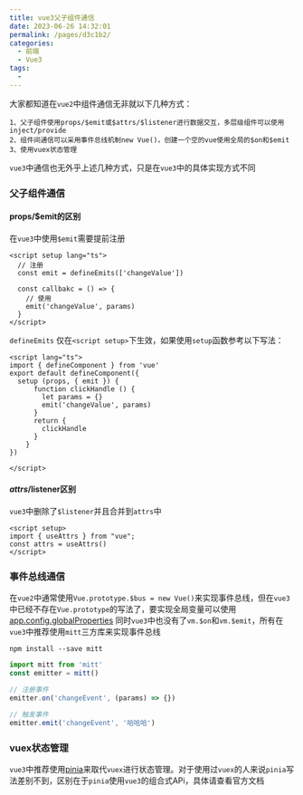```yaml
---
title: vue3父子组件通信
date: 2023-06-26 14:32:01
permalink: /pages/d3c1b2/
categories:
  - 前端
  - Vue3
tags:
  - 
---
```


大家都知道在`vue2`中组件通信无非就以下几种方式：
```
1、父子组件使用props/$emit或$attrs/$listener进行数据交互，多层级组件可以使用inject/provide
2、组件间通信可以采用事件总线机制new Vue()，创建一个空的vue使用全局的$on和$emit
3、使用vuex状态管理
```

`vue3`中通信也无外乎上述几种方式，只是在`vue3`中的具体实现方式不同
### 父子组件通信
#### props/$emit的区别
在`vue3`中使用`$emit`需要提前注册
```vue
<script setup lang="ts">
  // 注册  
  const emit = defineEmits(['changeValue'])
  
  const callbakc = () => {
    // 使用
    emit('changeValue', params)
  }
</script>

```
`defineEmits` 仅在`<script setup>`下生效，如果使用`setup`函数参考以下写法：

``` vue
<script lang="ts">
import { defineComponent } from 'vue'
export default defineComponent({
  setup (props, { emit }) {
      function clickHandle () {
        let params = {}
        emit('changeValue', params)
      }
      return {
        clickHandle
      }
    }
})

</script>
```

#### $attrs/$listener区别
`vue3`中删除了`$listener`并且合并到`attrs`中
```vue
<script setup>
import { useAttrs } from "vue";
const attrs = useAttrs()
</script>
```

### 事件总线通信
在`vue2`中通常使用`Vue.prototype.$bus = new Vue()`来实现事件总线，但在`vue3`中已经不存在`Vue.prototype`的写法了，要实现全局变量可以使用[app.config.globalProperties](https://cn.vuejs.org/api/application.html#app-config-globalproperties)
同时`vue3`中也没有了`vm.$on`和`vm.$emit`，所有在`vue3`中推荐使用`mitt`三方库来实现事件总线
```
npm install --save mitt
```

```ts
import mitt from 'mitt'
const emitter = mitt()

// 注册事件
emitter.on('changeEvent', (params) => {})

// 触发事件
emitter.emit('changeEvent', '哈哈哈')
```

### vuex状态管理
`vue3`中推荐使用[pinia](https://pinia.vuejs.org/zh/)来取代`vuex`进行状态管理。对于使用过`vuex`的人来说`pinia`写法差别不到，区别在于`pinia`使用`vue3`的组合式APi，具体请查看官方文档


